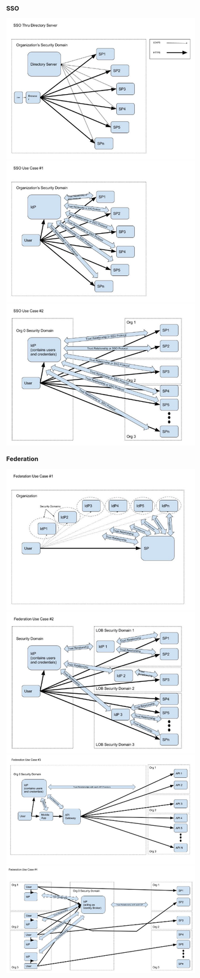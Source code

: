 ### SSO
![](sso_thr_ldap.jpeg)
![](nsp_idp.jpeg)
![](multi_org_sp_idap.jpeg)

### Federation
![](federation_nidp_sp.jpeg)
![](federation_nidp_s_idp.jpeg)
![](federation_ex_3.jpeg)
![](federation_ex_4.jpeg)
